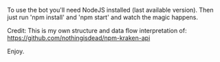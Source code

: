 To use the bot you'll need NodeJS installed (last available version).
Then just run 'npm install' and 'npm start' and watch the magic happens.

Credit:
This is my own structure and data flow interpretation of:
https://github.com/nothingisdead/npm-kraken-api

Enjoy.




